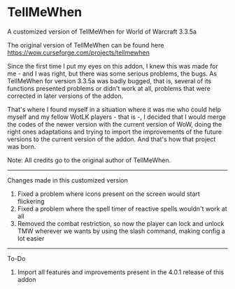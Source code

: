 TellMeWhen
===

A customized version of TellMeWhen for World of Warcraft 3.3.5a

The original version of TellMeWhen can be found here https://wow.curseforge.com/projects/tellmewhen

Since the first time I put my eyes on this addon, I knew this was made for me - and I was right, but there was some serious problems, the bugs. As TellMeWhen for version 3.3.5a was badly bugged, that is, several of its functions presented problems or didn't work at all, problems that were corrected in later versions of the addon.

That's where I found myself in a situation where it was me who could help myself and my fellow WotLK players - that is -, I decided that I would merge the codes of the newer version with the current version of WoW, doing the right ones adaptations and trying to import the improvements of the future versions to the current version of the addon. And that's how that project was born.

Note: All credits go to the original author of TellMeWhen.

-----
Changes made in this customized version

1. Fixed a problem where icons present on the screen would start flickering
2. Fixed a problem where the spell timer of reactive spells wouldn't work at all
3. Removed the combat restriction, so now the player can lock and unlock TMW wherever we wants by using the slash command, making config a lot easier

-----
To-Do

1. Import all features and improvements present in the 4.0.1 release of this addon
